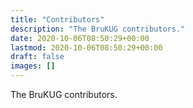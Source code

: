 ```yaml
---
title: "Contributors"
description: "The BruKUG contributors."
date: 2020-10-06T08:50:29+00:00
lastmod: 2020-10-06T08:50:29+00:00
draft: false
images: []
---
```


The BruKUG contributors.
